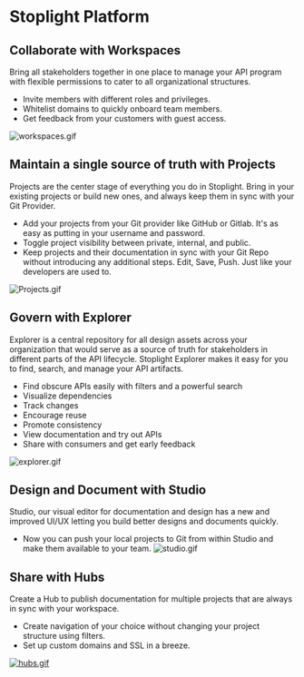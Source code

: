 # Stoplight Platform 
## Collaborate with Workspaces
Bring all stakeholders together in one place to manage your API program with flexible permissions to cater to all organizational structures. 

- Invite members with different roles and privileges.
- Whitelist domains to quickly onboard team members.
- Get feedback from your customers with guest access.

![workspaces.gif](https://s6.gifyu.com/images/workspaces.gif)


## Maintain a single source of truth with Projects
Projects are the center stage of everything you do in Stoplight. Bring in your existing projects or build new ones, and always keep them in sync with your Git Provider.  
- Add your projects from your Git provider like GitHub or Gitlab. It's as easy as putting in your username and password.
- Toggle project visibility between private, internal, and public.
- Keep projects and their documentation in sync with your Git Repo without introducing any additional steps. Edit, Save, Push. Just like your developers are used to.

![Projects.gif](https://s6.gifyu.com/images/Projects.gif)

 
## Govern with Explorer
Explorer is a central repository for all design assets across your organization that would serve as a source of truth for stakeholders in different parts of the API lifecycle. Stoplight Explorer makes it easy for you to find, search, and manage your API artifacts.

- Find obscure APIs easily with filters and a powerful search
- Visualize dependencies
- Track changes
- Encourage reuse
- Promote consistency
- View documentation and try out APIs
- Share with consumers and get early feedback

![explorer.gif](https://s6.gifyu.com/images/explorer.gif)
 


## Design and Document with Studio
Studio, our visual editor for documentation and design has a new and improved UI/UX letting you build better designs and documents quickly. 

- Now you can push your local projects to Git from within Studio and make them available to your team. 
![studio.gif](https://s6.gifyu.com/images/studio.gif)

## Share with Hubs
Create a Hub to publish documentation for multiple projects that are always in sync with your workspace.

- Create navigation of your choice without changing your project structure using filters.
- Set up custom domains and SSL in a breeze. 

[![hubs.gif](https://s6.gifyu.com/images/hubs.gif)](https://gifyu.com/image/lGen)